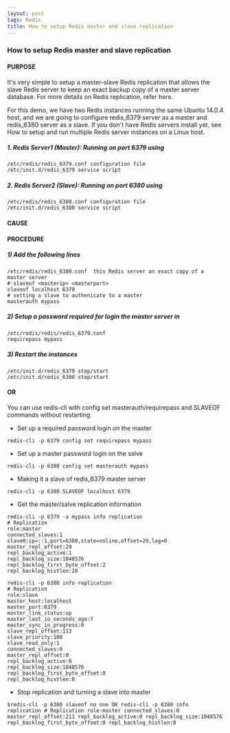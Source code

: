 ```yaml
---
layout: post
tags: Redis
title: How to setup Redis master and slave replication
---
```

### How to setup Redis master and slave replication
#### PURPOSE
It's very simple to setup a master-slave Redis replication that allows the slave Redis server to keep an exact backup copy of a master server database. For more details on Redis replication, refer here. 

For this demo, we have two Redis instances running the same Ubuntu 14.0.4 host, and we are going to configure redis_6379 server as a master and redis_6380 server as a slave. If you don't have Redis servers install yet, see How to setup and run multiple Redis server instances on a Linux host.

##### 1.  Redis Server1 (Master): Running on port 6379 using
```
/etc/redis/redis_6379.conf configuration file
/etc/init.d/redis_6379 service script
```
##### 2.  Redis Server2 (Slave): Running on port 6380 using
```
/etc/redis/redis_6380.conf configuration file
/etc/init.d/redis_6380 service script
```
#### CAUSE

#### PROCEDURE

##### 1)  Add the following lines
```
/etc/redis/redis_6380.conf  this Redis server an exact copy of a master server
# slaveof <masterip> <masterport>
slaveof localhost 6379
# setting a slave to authenicate to a master
masterauth mypass
```
##### 2) Setup a password required for login the master server in
```
/etc/redis/redis/redis_6379.conf
requirepass mypass
```
##### 3)  Restart the instances
```
/etc/init.d/redis_6379 stop/start
/etc/init.d/redis_6380 stop/start
```
####                                                        OR

You can use redis-cli with config set masterauth/requirepass and SLAVEOF commands without restarting

- Set up a required password login on the master
```
redis-cli -p 6379 config set requirepass mypass
```
- Set up a master password login on the salve
```
redis-cli -p 6380 config set masterauth mypass
```
- Making it a slave of redis_6379 master server
```
redis-cli -p 6380 SLAVEOF localhost 6379
```
- Get the master/salve replication information
```
redis-cli -p 6379 -a mypass info replication
# Replication
role:master
connected_slaves:1
slave0:ip=::1,port=6380,state=online,offset=29,lag=0
master_repl_offset:29
repl_backlog_active:1
repl_backlog_size:1048576
repl_backlog_first_byte_offset:2
repl_backlog_histlen:28

redis-cli -p 6380 info replication
# Replication
role:slave
master_host:localhost
master_port:6379
master_link_status:up
master_last_io_seconds_ago:7
master_sync_in_progress:0
slave_repl_offset:113
slave_priority:100
slave_read_only:1
connected_slaves:0
master_repl_offset:0
repl_backlog_active:0
repl_backlog_size:1048576
repl_backlog_first_byte_offset:0
repl_backlog_histlen:0
```
- Stop replication and turning a slave into master
```
​$redis-cli -p 6380 slaveof no one OK redis-cli -p 6380 info replication # Replication role:master connected_slaves:0 master_repl_offset:211 repl_backlog_active:0 repl_backlog_size:1048576 repl_backlog_first_byte_offset:0 repl_backlog_histlen:0
```

